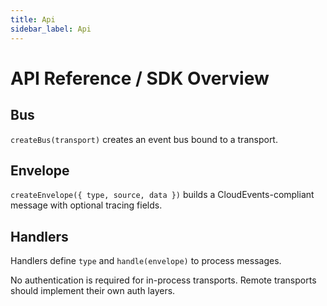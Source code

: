 ```yaml
---
title: Api
sidebar_label: Api
---
```


# API Reference / SDK Overview

## Bus

`createBus(transport)` creates an event bus bound to a transport.

## Envelope

`createEnvelope({ type, source, data })` builds a CloudEvents-compliant message with optional tracing fields.

## Handlers

Handlers define `type` and `handle(envelope)` to process messages.

No authentication is required for in-process transports. Remote transports should implement their own auth layers.
